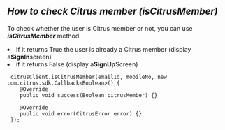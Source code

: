 <h2><i>How to check Citrus member (isCitrusMember)</i></h2>

To check whether the user is Citrus member or not, you can use <b><i>isCitrusMember</i></b> method. <li>If it returns True the user is already a Citrus member (display a<b>SignIn</b>screen)</li><li>if it returns False (display a<b>SignUp</b>Screen)</li>


 ```
  citrusClient.isCitrusMember(emailId, mobileNo, new com.citrus.sdk.Callback<Boolean>() {
     @Override
     public void success(Boolean citrusMember) {}

     @Override
     public void error(CitrusError error) {}
  });
  ```
